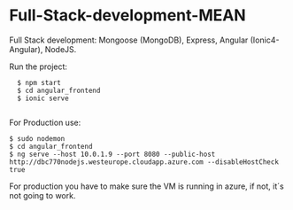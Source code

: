 # Full-Stack-development-MEAN
Full Stack development: Mongoose (MongoDB), Express, Angular (Ionic4-Angular), NodeJS.

Run the project:

```
  $ npm start
  $ cd angular_frontend
  $ ionic serve
  
```

For Production use:
```
$ sudo nodemon
$ cd angular_frontend
$ ng serve --host 10.0.1.9 --port 8080 --public-host http://dbc770nodejs.westeurope.cloudapp.azure.com --disableHostCheck true
```
For production you have to make sure the VM is running in azure, if not, it´s not going to work.
